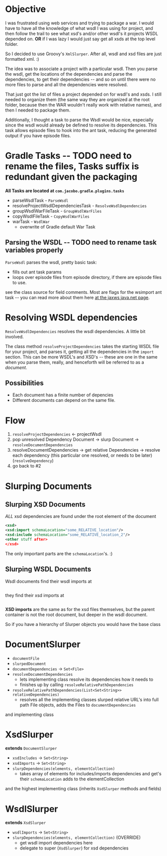 # Objective
I was frustrated using web services and trying to package a war.  I would have to have all the knowledge of what wsdl I was using for project, and then follow the trail to see what xsd's and/or other wsdl's it projects WSDL depended on. **OR** if I was lazy I would just say get all xsds at the top level folder.

So I decided to use Groovy's `XmlSlurper`.  After all, wsdl and xsd files are just formatted xml. :)

The idea was to associate a project with a particular wsdl.  Then you parse the wsdl, get the locations of the dependencies and parse the dependencies, to get their dependencies -- and so on until there were no more files to parse and all the dependencies were resolved.

That just got the list of files a project depended on for wsdl's and xsds.  I still needed to organize them (the same way they are organized at the root folder, because then the WAR wouldn't really work with relative names),  and then I needed to package them.

Additionally, I thought a task to parse the Wsdl would be nice, especially since the wsdl would already be defined to resolve its dependencies.  This task allows episode files to hook into the ant task, reducing the generated output if you have episode files.

# Gradle Tasks -- TODO need to rename the files, Tasks suffix is redundant given the packaging
**All Tasks are located at `com.jacobo.gradle.plugins.tasks`**

* parseWsdlTask - `ParseWsdl`
* resolveProjectWsdlDependenciesTask - `ResolveWsdlDependencies`
* groupWsdlWarFileTask - `GroupWsdlWarFiles`
* copyWsdlFileTask - `CopyWsdlWarFiles`
* warTask - `WsdlWar`
   * overwrite of Gradle default War Task

## Parsing the WSDL -- TODO need to rename task variables properly
`ParseWsdl` parses the wsdl, pretty basic task:
* fills out ant task params
* loops over episode files from episode directory, if there are episode files to use.

see the class source for field comments.  Most are flags for the wsimport ant task -- you can read more about them here [at the jaxws java.net page](https://jax-ws.java.net/2.2/docs/wsimportant.html).

  
# Resolving WSDL dependencies
`ResolveWsdlDependencies` resolves the wsdl dependencies.  A little bit involved.

The  class method `resolveProjectDependencies` takes the starting WSDL file for your project, and parses it, getting all the dependencies in the `import` section. This can be more WSDL's and XSD's -- these are one in the same when you parse them, really, and henceforth will be referred to as a *document*.

## Possibilities
* Each document has a finite number of depencies
* Different documents can depend on the same file.

# Flow
1. `resolveProjectDependencies` <- projectWsdl
2. pop unresolved  Dependency Document -> slurp Document -> `resolveDocumentDependencies`
3. resolveDocumentDependencies -> get relative Dependencies -> resolve each dependency (this particular one resolved, or needs to be later) (`resolveDependency`)
4. go back to #2

# Slurping Documents

## Slurping XSD Documents
*ALL* xsd dependencies are found under the root element of the document
```xsd
<xsd>
<xsd:import schemaLocation="some_RELATIVE_location"/>
<xsd:include schemaLocation="some_RELATIVE_location_2"/>
<other stuff after>
</xsd>
```
The only important parts are the `schemaLocation`'s. :)

## Slurping WSDL Documents
Wsdl documents find their wsdl imports at

```wsdl

```

they find their xsd imports at

```wsdl

```

**XSD imports** are the same as for the xsd files themselves, but the parent container is not the root document, but deeper in the wsdl document.

So if you have a hierarchy of Slurper objects you would have the base class

# DocumentSlurper
* `documentFile`
* `slurpedDocument`
* `documentDependencies` -> `Set<File>`
* `resolveDocumentDependencies`
  * lets implementing class resolve its dependencies how it needs to
  * finishes up by calling `resolveRelativePathDependencies`
* `resolveRelativePathDependencies(List<Set<String>> relativeDependencies)`
  * resolves all the implementing classes slurped relative URL's into full path File objects, adds the Files to `documentDependencies`

and implementing class
# XsdSlurper
**extends** `DocumentSlurper`
* `xsdIncludes` -> `Set<String>`
* `xsdImports` -> `Set<String>`
* `slurpDependencies(elements, elementCollection)`
  * takes array of elements for includes/imports dependencies and get's their `schemaLocation` adds to the elementCollection

and the highest implementing class (inherits `XsdSlurper` methods and fields)
# WsdlSlurper
**extends** `XsdSlurper`
* `wsdlImports` -> `Set<String>`
* `slurpDependencies(elements, elementCollection)` (OVERRIDE)
  * get wsdl import dependencies here
  * delegate to super (`XsdSlurper`) for xsd dependencies

